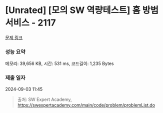 # [Unrated] [모의 SW 역량테스트] 홈 방범 서비스 - 2117 

[문제 링크](https://swexpertacademy.com/main/code/problem/problemDetail.do?contestProbId=AV5V61LqAf8DFAWu) 

### 성능 요약

메모리: 39,656 KB, 시간: 531 ms, 코드길이: 1,235 Bytes

### 제출 일자

2024-09-03 11:45



> 출처: SW Expert Academy, https://swexpertacademy.com/main/code/problem/problemList.do
